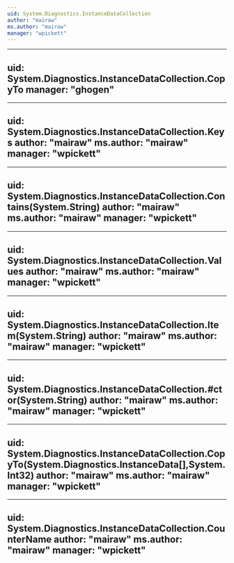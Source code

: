 ```yaml
---
uid: System.Diagnostics.InstanceDataCollection
author: "mairaw"
ms.author: "mairaw"
manager: "wpickett"
---
```


---
uid: System.Diagnostics.InstanceDataCollection.CopyTo
manager: "ghogen"
---

---
uid: System.Diagnostics.InstanceDataCollection.Keys
author: "mairaw"
ms.author: "mairaw"
manager: "wpickett"
---

---
uid: System.Diagnostics.InstanceDataCollection.Contains(System.String)
author: "mairaw"
ms.author: "mairaw"
manager: "wpickett"
---

---
uid: System.Diagnostics.InstanceDataCollection.Values
author: "mairaw"
ms.author: "mairaw"
manager: "wpickett"
---

---
uid: System.Diagnostics.InstanceDataCollection.Item(System.String)
author: "mairaw"
ms.author: "mairaw"
manager: "wpickett"
---

---
uid: System.Diagnostics.InstanceDataCollection.#ctor(System.String)
author: "mairaw"
ms.author: "mairaw"
manager: "wpickett"
---

---
uid: System.Diagnostics.InstanceDataCollection.CopyTo(System.Diagnostics.InstanceData[],System.Int32)
author: "mairaw"
ms.author: "mairaw"
manager: "wpickett"
---

---
uid: System.Diagnostics.InstanceDataCollection.CounterName
author: "mairaw"
ms.author: "mairaw"
manager: "wpickett"
---
